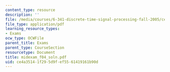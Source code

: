 ```yaml
---
content_type: resource
description: ''
file: /media/courses/6-341-discrete-time-signal-processing-fall-2005/ce4a35141f295d9fef5561419161b90d_midexam_f04_soln.pdf
file_type: application/pdf
learning_resource_types:
- Exams
ocw_type: OCWFile
parent_title: Exams
parent_type: CourseSection
resourcetype: Document
title: midexam_f04_soln.pdf
uid: ce4a3514-1f29-5d9f-ef55-61419161b90d
---
```

